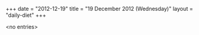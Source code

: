 +++
date = "2012-12-19"
title = "19 December 2012 (Wednesday)"
layout = "daily-diet"
+++

\<no entries\>